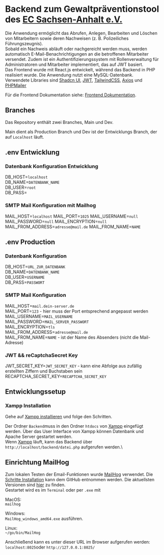 # Backend zum Gewaltpräventionstool des [EC Sachsen-Anhalt e.V.](https://ecsa.de/)

Die Anwendung ermöglicht das Abrufen, Anlegen, Bearbeiten und Löschen von Mitarbeitern sowie deren Nachweisen (z. B. Polizeiliches Führungszeugnis).\
Sobald ein Nachweis abläuft oder nachgereicht werden muss, werden automatisch E-Mail-Benachrichtigungen an die betroffenen Mitarbeiter versendet. Zudem ist ein Authentifizierungssystem mit Rollenverwaltung für Administratoren und Mitarbeiter implementiert, das auf JWT basiert.\
Das Frontend wurde mit React.js entwickelt, während das Backend in PHP realisiert wurde. Die Anwendung nutzt eine MySQL-Datenbank.\
Verwendete Libraries sind [Shadcn UI](https://ui.shadcn.com/), [JWT](https://auth0.com/de/learn/json-web-tokens), [TailwindCSS](https://tailwindcss.com/), [Axios](https://axios-http.com/docs/intro) und [PHPMailer](https://github.com/PHPMailer/PHPMailer)

Für die Frontend Dokumentation siehe: [Frontend Dokumentation](https://github.com/PaulKroner/ec-gp-react/blob/main/README.md).

## Branches

Das Repository enthält zwei Branches, Main und Dev.

Main dient als Production Branch und Dev ist der Entwicklungs Branch, der auf `Localhost` läuft.

## .env Entwicklung

### Datenbank Konfiguration Entwicklung
DB_HOST=`localhost`\
DB_NAME=`DATENBANK_NAME`\
DB_USER=`root`\
DB_PASS=

### SMTP Mail Konfiguration mit Mailhog
MAIL_HOST=`localhost`
MAIL_PORT=`1025`
MAIL_USERNAME=`null`
MAIL_PASSWORD=`null`
MAIL_ENCRYPTION=`null`
MAIL_FROM_ADDRESS=`adresse@mail.de`
MAIL_FROM_NAME=`NAME`

## .env Production

### Datenbank Konfiguration
DB_HOST=`URL_ZUR_DATENBANK`\
DB_NAME=`DATENBANK_NAME`\
DB_USER=`USERNAME`\
DB_PASS=`PASSWORT`

### SMTP Mail Konfiguration
MAIL_HOST=`mail.dein-server.de`\
MAIL_PORT=`123` - hier muss der Port entsprechend angepasst werden\
MAIL_USERNAME=`MAIL_USERNAME`\
MAIL_PASSWORD=`MAIL_SERVER_PASSWORT`\
MAIL_ENCRYPTION=`tls`\
MAIL_FROM_ADDRESS=`adresse@mail.de`\
MAIL_FROM_NAME=`NAME` - ist der Name des Absenders (nicht die Mail-Adresse)

### JWT && reCaptchaSecret Key
JWT_SECRET_KEY=`JWT_SECRET_KEY` - kann eine Abfolge aus zufällig erstellten Ziffern und Buchstaben sein
RECAPTCHA_SECRET_KEY=`RECAPTCHA_SECRET_KEY`

## Entwicklungssetup

### Xampp Installation

Gehe auf [Xampp installieren](https://www.apachefriends.org/de/faq_windows.html) und folge den Schritten.

Der Ordner `Backend`muss in den Ordner `htdocs` von [Xampp](https://www.apachefriends.org/de/index.html) eingefügt werden. Über das User Interface von Xampp können Datenbank und Apache Server gestartet werden.\
Wenn [Xampp](https://www.apachefriends.org/de/index.html) läuft, kann das Backend über `http://localhost/backend/datei.php` aufgerufen werden.\

## Einrichtung MailHog

Zum lokalen Testen der Email-Funktionen wurde [MailHog](https://github.com/mailhog/MailHog) verwendet. Die [Schritte Installation](https://github.com/mailhog/MailHog) kann dem GitHub entnommen werden. Die aktuellsten Versionen sind [hier](https://github.com/mailhog/MailHog/releases) zu finden.\
Gestartet wird es im `Terminal` oder per `.exe` mit

MacOS:\
`mailhog`

Windows:\
`MailHog_windows_amd64.exe` ausführen.

Linux:\
`~/go/bin/MailHog`

Anschließend kann es unter dieser URL im Browser aufgerufen werden:\
`localhost:8025`oder `http://127.0.0.1:8025/`